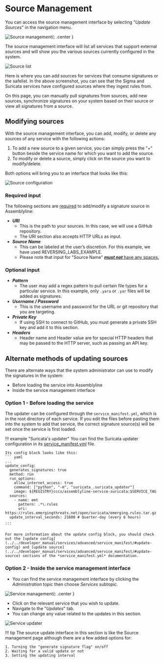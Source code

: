 # Source Management

You can access the source management interface by selecting "*Update Sources*" in the navigation menu.

![Source management](./images/bar.png){: .center }

The source management interface will list all services that support external sources and will show you the various sources currently configured in the system.

![Source list](./images/source_list.png)

Here is where you can add sources for services that consume signatures or the safelist. In the above screenshot, you can see that the Sigma and Suricata services have configured sources where they ingest rules from.

On this page, you can manually pull signatures from sources, add new sources, synchronize signatures on your system based on their source or view all signatures from a source.

## Modifying sources

With the source management interface, you can add, modify, or delete any sources of any service with the following actions:

  1. To add a new source to a given service, you can simply press the "*+*" button beside the service name for which you want to add the source.
  2. To modify or delete a source, simply click on the source you want to modify/delete.

Both options will bring you to an interface that looks like this:

![Source configuration](./images/source_config.PNG)

### Required input

The following sections are <ins>required</ins> to add/modify a signature source in Assemblyline:

-	***URI***
    - This is the path to your sources. In this case, we will use a GitHub repository.
    - The URI section also accepts HTTP URLs as input.
-	***Source Name***
    - This can be labeled at the user’s discretion. For this example, we have used REVERSING_LABS_EXAMPLE.
    - Please note that input for "Source Name" <ins>***must not***<ins> have any spaces.

### Optional input

-   ***Pattern***
    - The user may add a regex pattern to pull certain file types for a particular service. In this example,
    only `.yara` or `.yar` files will be added as signatures.
-   ***Username / Password***
    - This is the username and password for the URL or git repository that you are targeting.
-   ***Private Key***
    - If using SSH to connect to GitHub, you must generate a private SSH key and add it to this section.
-   ***Headers***
    - Header name and Header value are for special HTTP headers that may be passed to the HTTP server, such as passing an API key.

## Alternate methods of updating sources

There are alternate ways that the system administrator can use to modify the signatures in the system:

-    Before loading the service into Assemblyline
-    Inside the service management interface

### Option 1 - Before loading the service

The updater can be configured through the `service_manifest.yml`, which is in the root directory of each service. If you edit the files before pasting them into the system to add that service, the correct signature source(s) will be set once the service is first loaded.

!!! example "Suricata's updater"
    You can find the Suricata updater configuration in its [service_manifest.yml](https://github.com/CybercentreCanada/assemblyline-service-suricata/blob/master/service_manifest.yml) file.

    Its config block looks like this:
    ``` yaml
    ...
    update_config:
      generates_signatures: true
      method: run
      run_options:
        allow_internet_access: true
        command: ["python", "-m", "suricata_.suricata_updater"]
        image: ${REGISTRY}cccs/assemblyline-service-suricata:$SERVICE_TAG
      sources:
        - name: emt
          pattern: .*\.rules
          uri: https://rules.emergingthreats.net/open/suricata/emerging.rules.tar.gz
      update_interval_seconds: 21600 # Quarter-day (every 6 hours)
    ...
    ```

    For more information about the update config block, you should check out the [update config](../../developer_manual/services/advanced/service_manifest/#update-config) and [update source](../../developer_manual/services/advanced/service_manifest/#update-source) sections of the *service_manifest.yml* documentation.

### Option 2 - Inside the service management interface

-   You can find the service management interface by clicking the *Administration* topic then choose *Services* subtopic.

![Service management](./images/services_bar.png){: .center }

-   Click on the relevant service that you wish to update.
-   Navigate to the "*Updates*" tab.
-   You can change any value related to the updates in this section.

![Service updater](./images/updater.PNG)

!!! tip
    The source update interface in this section is like the Source management page although there are a few added options for:

    1. Turning the "generate signature flag" on/off
    2. Waiting for a valid update or not
    3. Setting the updating interval
